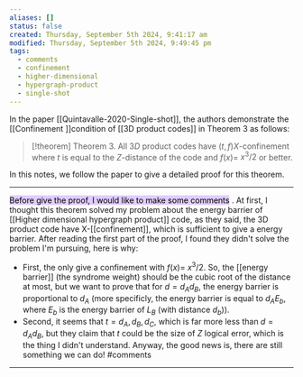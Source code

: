 ```yaml
---
aliases: []
status: false
created: Thursday, September 5th 2024, 9:41:17 am
modified: Thursday, September 5th 2024, 9:49:45 pm
tags:
  - comments
  - confinement
  - higher-dimensional
  - hypergraph-product
  - single-shot
---
```


In the paper [[Quintavalle-2020-Single-shot]], the authors demonstrate the [[Confinement ]]condition of [[3D product codes]] in Theorem 3 as follows:

> [!theorem] Theorem 3. 
> All $3 D$ product codes have $(t, f) X$-confinement where $t$ is equal to the $Z$-distance of the code and $f(x)=$ $x^3 / 2$ or better.

In this notes, we follow the paper to give a detailed proof for this theorem.

---

<mark style="background: #D2B3FFA6;">Before give the proof, I would like to make some comments</mark> . At first, I thought this theorem solved my problem about the energy barrier of [[Higher dimensional hypergraph product]] code, as they said, the 3D product code have X-[[confinement]], which is sufficient to give a energy barrier. After reading the first part of the proof, I found they didn't solve the problem I'm pursuing, here is why:
 - First, the only give a confinement with $f(x)=$ $x^3 / 2$. So, the [[energy barrier]] (the syndrome weight) should be the cubic root of the distance at most, but we want to prove that for $d = d_Ad_B$, the energy barrier is proportional to $d_A$ (more specificly, the energy barrier is equal to $d_AE_b$, where $E_b$ is the energy barrier of $L_B$ (with distance $d_b$)).
 - Second, it seems that $t = {d_A, d_B, d_C}$, which is far more less than $d=d_Ad_B$, but they claim that $t$ could be the size of $Z$ logical error, which is the thing I didn't understand.
Anyway, the good news is, there are still something we can do! #comments

---

